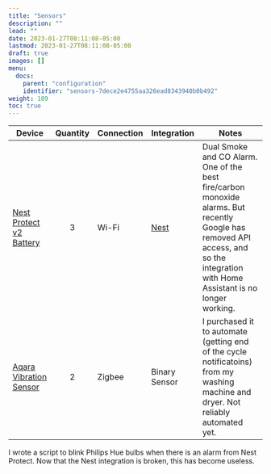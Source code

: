 ```yaml
---
title: "Sensors"
description: ""
lead: ""
date: 2023-01-27T08:11:08-05:00
lastmod: 2023-01-27T08:11:08-05:00
draft: true
images: []
menu:
  docs:
    parent: "configuration"
    identifier: "sensors-7dece2e4755aa326ead8343940b0b492"
weight: 189
toc: true
---
```


| Device                                                       | Quantity | Connection | Integration                                            | Notes                                                        |
| ------------------------------------------------------------ | :------: | ---------- | ------------------------------------------------------ | ------------------------------------------------------------ |
| [Nest Protect v2 Battery](https://amzn.to/2LJ0ACn)           |    3     | Wi-Fi      | [Nest](https://www.home-assistant.io/components/nest/) | Dual Smoke and CO Alarm.  One of the best fire/carbon monoxide alarms.  But recently Google has removed API access, and so the integration with Home Assistant is no longer working. |
| [Aqara Vibration Sensor](https://www.aqara.com/us/vibration_sensor.html) |    2     | Zigbee     | Binary Sensor                                          | I purchased it to automate (getting end of the cycle notificatoins) from my washing machine and dryer.  Not reliably automated yet. |

I wrote a script to blink Philips Hue bulbs when there is an alarm from Nest Protect.  Now that the Nest integration is broken, this has become useless. 